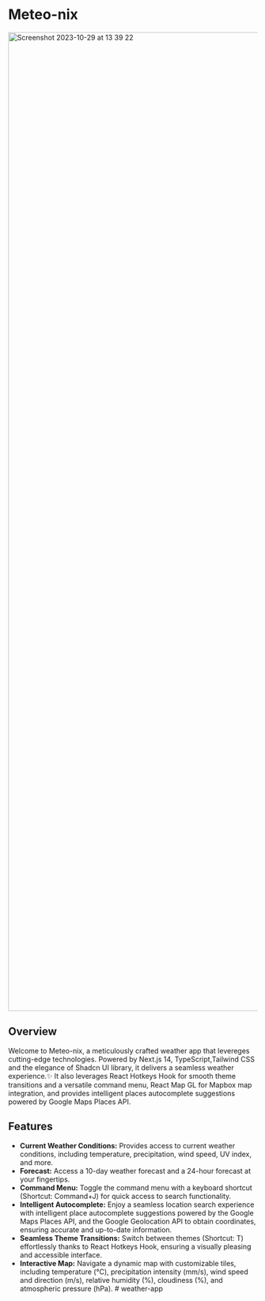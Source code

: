 # Meteo-nix
<img width="1980" alt="Screenshot 2023-10-29 at 13 39 22" src="https://github.com/DariusLukasukas/nextjs-weather-app/assets/64962012/dcad0360-77b0-4f70-bc2e-0c0bf04c1d8c">

## Overview
Welcome to Meteo-nix, a meticulously crafted weather app that levereges cutting-edge technologies. Powered by Next.js 14, TypeScript,Tailwind CSS and the elegance of Shadcn UI library, it delivers a seamless weather experience.✨ It also leverages React Hotkeys Hook for smooth theme transitions and a versatile command menu, React Map GL for Mapbox map integration, and provides intelligent places autocomplete suggestions powered by Google Maps Places API.

## Features
- **Current Weather Conditions:** Provides access to current weather conditions, including temperature, precipitation, wind speed, UV index, and more.
- **Forecast:** Access a 10-day weather forecast and a 24-hour forecast at your fingertips.
- **Command Menu:** Toggle the command menu with a keyboard shortcut (Shortcut: Command+J) for quick access to search functionality.
- **Intelligent Autocomplete:** Enjoy a seamless location search experience with intelligent place autocomplete suggestions powered by the Google Maps Places API, and the Google Geolocation API to obtain coordinates, ensuring accurate and up-to-date information.
- **Seamless Theme Transitions:** Switch between themes (Shortcut: T) effortlessly thanks to React Hotkeys Hook, ensuring a visually pleasing and accessible interface.
- **Interactive Map:** Navigate a dynamic map with customizable tiles, including temperature (°C), precipitation intensity (mm/s), wind speed and direction (m/s), relative humidity (%), cloudiness (%), and atmospheric pressure (hPa).
#   w e a t h e r - a p p  
 